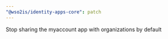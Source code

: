 ```yaml
---
"@wso2is/identity-apps-core": patch
---
```


Stop sharing the myaccount app with organizations by default
